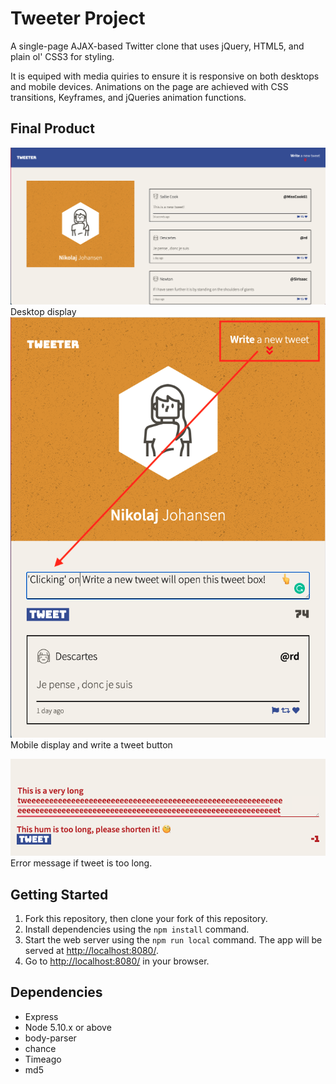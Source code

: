 # Tweeter Project

A single-page AJAX-based Twitter clone that uses jQuery, HTML5, and plain ol' CSS3 for styling. 

It is equiped with media quiries to ensure it is responsive on both desktops and mobile devices. Animations on the page are achieved with CSS transitions, Keyframes, and jQueries animation functions.

## Final Product

!["Main desktop page"](docs/desktop-display.png)
Desktop display
!["Main mobile display and write a tweet button"](docs/mobile-button.png) 
Mobile display and write a tweet button

!["Preview of short url redirecting to designated site"](docs/error-message.png)
Error message if tweet is too long. 

## Getting Started

1. Fork this repository, then clone your fork of this repository.
2. Install dependencies using the `npm install` command.
3. Start the web server using the `npm run local` command. The app will be served at <http://localhost:8080/>.
4. Go to <http://localhost:8080/> in your browser.

## Dependencies

- Express
- Node 5.10.x or above
- body-parser
- chance
- Timeago
- md5
